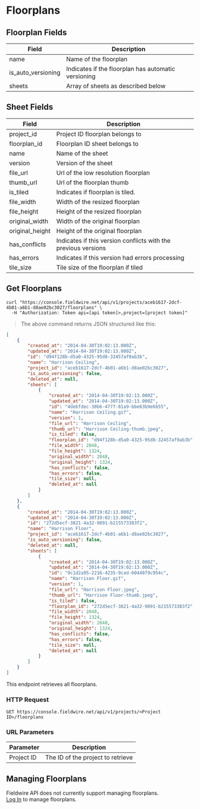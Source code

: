 # Floorplans

## Floorplan Fields

Field | Description
--------- | -----------
name | Name of the floorplan
is_auto_versioning | Indicates if the floorplan has automatic versioning
sheets | Array of sheets as described below

## Sheet Fields

Field | Description
--------- | -----------
project_id | Project ID floorplan belongs to
floorplan_id | Floorplan ID sheet belongs to
name | Name of the sheet
version | Version of the sheet
file_url | Url of the low resolution floorplan
thumb_url | Url of the floorplan thumb
is_tiled | Indicates if floorplan is tiled.
file_width | Width of the resized floorplan
file_height | Height of the resized floorplan
original_width | Width of the original floorplan
original_height | Height of the original floorplan
has_conflicts | Indicates if this version conflicts with the previous versions
has_errors | Indicates if this version had errors processing
tile_size | Tile size of the floorplan if tiled

## Get Floorplans

```shell
curl "https://console.fieldwire.net/api/v1/projects/aceb1617-2dcf-4b01-a6b1-d8ae02bc3027/floorplans" \
  -H "Authorization: Token api=[api token]>,project=[project token]"
```

> The above command returns JSON structured like this:

```json
[
    {
        "created_at": "2014-04-30T19:02:13.000Z",
        "updated_at": "2014-04-30T19:02:13.000Z",
        "id": "d94f128b-d5a0-4325-95d8-32457af9ab3b",
        "name": "Harrison Ceiling",
        "project_id": "aceb1617-2dcf-4b01-a6b1-d8ae02bc3027",
        "is_auto_versioning": false,
        "deleted_at": null,
        "sheets": [
            {
                "created_at": "2014-04-30T19:02:13.000Z",
                "updated_at": "2014-04-30T19:02:13.000Z",
                "id": "4debfdec-30b6-4777-81a9-bbe63b9e6b55",
                "name": "Harrison Ceiling.gif",
                "version": 1,
                "file_url": "Harrison Ceiling",
                "thumb_url": "Harrison Ceiling-thumb.jpeg",
                "is_tiled": false,
                "floorplan_id": "d94f128b-d5a0-4325-95d8-32457af9ab3b",
                "file_width": 2048,
                "file_height": 1324,
                "original_width": 2048,
                "original_height": 1324,
                "has_conflicts": false,
                "has_errors": false,
                "tile_size": null,
                "deleted_at": null
            }
        ]
    },
    {
        "created_at": "2014-04-30T19:02:13.000Z",
        "updated_at": "2014-04-30T19:02:13.000Z",
        "id": "272d5ecf-3821-4a32-9891-b215573383f2",
        "name": "Harrison Floor",
        "project_id": "aceb1617-2dcf-4b01-a6b1-d8ae02bc3027",
        "is_auto_versioning": false,
        "deleted_at": null,
        "sheets": [
            {
                "created_at": "2014-04-30T19:02:13.000Z",
                "updated_at": "2014-04-30T19:02:13.000Z",
                "id": "9c1d2a95-2216-4235-9cad-60448f9c954c",
                "name": "Harrison Floor.gif",
                "version": 1,
                "file_url": "Harrison Floor.jpeg",
                "thumb_url": "Harrison Floor-thumb.jpeg",
                "is_tiled": false,
                "floorplan_id": "272d5ecf-3821-4a32-9891-b215573383f2",
                "file_width": 2048,
                "file_height": 1324,
                "original_width": 2048,
                "original_height": 1324,
                "has_conflicts": false,
                "has_errors": false,
                "tile_size": null,
                "deleted_at": null
            }
        ]
    }
]
```

This endpoint retrieves all floorplans.

### HTTP Request

`GET https://console.fieldwire.net/api/v1/projects/<Project ID>/floorplans`

### URL Parameters

Parameter | Description
--------- | -----------
Project ID | The ID of the project to retrieve

## Managing Floorplans

<aside class="warning">
    Fieldwire API does not currently support managing floorplans.
</aside>

<aside class="notice">
    <a href='https://console.fieldwire.net'>Log In</a> to manage floorplans.
</aside>
